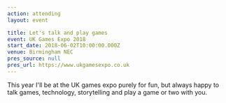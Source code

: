 ```yaml
---
action: attending
layout: event

title: Let's talk and play games
event: UK Games Expo 2018
start_date: 2018-06-02T10:00:00.000Z
venue: Birmingham NEC
pres_source: null
pres_url: https://www.ukgamesexpo.co.uk
---
```


This year I'll be at the UK games expo purely for fun, but always happy to talk games, technology, storytelling and play a game or two with you.
